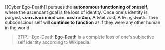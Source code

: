 [[Cyber Ego-Death]] pursues the **autonomous functioning of oneself**, where the ascendant goal is the loss of identity. Once one's identity is purged, **conscious mind can reach a Zen**, A total void, A living death.
Their subconscious self will **continue to function** as if they were any other human in the world

>[!TIP]- Ego-Death
>[Ego-Death](https://en.wikipedia.org/wiki/Ego_death) is a complete loss of one's subjective self identity according to Wikipedia.